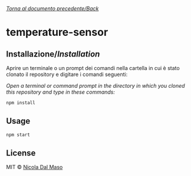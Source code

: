 [_Torna al documento precedente/Back_](https://github.com/niktekusho/IoTDashboard/)

# temperature-sensor

## Installazione/_Installation_

Aprire un terminale o un prompt dei comandi nella cartella in cui è stato clonato il repository e digitare i comandi seguenti:

_Open a terminal or command prompt in the directory in which you cloned this repository and type in these commands:_

```sh
npm install
```

## Usage

```js
npm start
```

## License

MIT ©  [Nicola Dal Maso](https://github.com/niktekusho)
